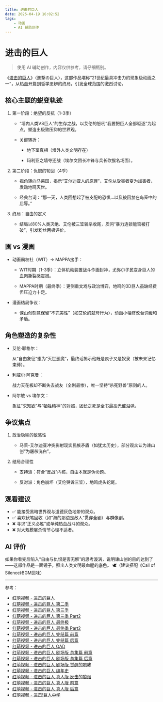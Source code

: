 ```yaml
---
title: 进击的巨人
date: 2025-04-19 16:02:52
tags:
    - 动画
    - AI 辅助创作
---
```


# 进击的巨人

> 使用 AI 辅助创作，内容仅供参考，请仔细甄别。

《[进击的巨人](https://hmoe.xyz/video/38055)》（進撃の巨人），这部作品堪称“21世纪最具冲击力的现象级动画之一”，从热血开篇到哲学思辨的终局，引发全球范围的激烈讨论。

## 核心主题的蜕变轨迹

1. 第一阶段：绝望的反抗（1-3季）

   * “墙内人类VS巨人”的生存之战，以艾伦的怒吼“我要把巨人全部驱逐”为起点，塑造出极致压抑的世界观。

   * 关键转折：

     * 地下室真相（墙外人类文明存在）

     * 玛利亚之墙夺还战（埃尔文团长冲锋与兵长砍猴名场面）。

2. 第二阶段：仇恨的轮回（4季）

   * 视角转向马莱国，揭示“艾尔迪亚人的原罪”，艾伦从受害者变为加害者，发动地鸣灭世。

   * 经典台词：“那一天，人类回想起了被支配的恐惧…以及被囚禁在鸟笼中的屈辱。”

3. 终局：自由的定义

   * 结局以80%人类灭绝、艾伦被三笠斩杀收尾，质问“暴力连锁能否被打破”，引发粉丝两极评价。

## 画 vs 漫画

* 动画霸权社（WIT）→ MAPPA接手：

  * WIT时期（1-3季）：立体机动装置战斗作画封神，尤弥尔子民变身巨人的血肉撕裂感震撼。

  * MAPPA时期（最终季）：更侧重文戏与政治博弈，地鸣的3D巨人虽缺经费但压迫力十足。

* 漫画结局争议：

  * 谏山创刻意保留“不完美性”（如艾伦的弑母行为），动画小幅修改台词缓和矛盾。

## 角色塑造的复杂性

* 艾伦·耶格尔：
  
  从“自由象征”堕为“灭世恶魔”，最终话揭示他既是疯子又是奴隶（被未来记忆束缚）。

* 利威尔·阿克曼：
  
  战力天花板却不断失去战友（全剧最惨），唯一坚持“杀死野兽”原则的人。

* 阿尔敏 vs 埃尔文：
  
  象征“求知欲”与“牺牲精神”的对照，团长之死是全书最高光催泪弹。

## 争议焦点

1. 政治隐喻的敏感性

   * 马莱-艾尔迪亚冲突影射现实民族矛盾（如犹太历史），部分观众认为谏山创“为屠杀洗白”。

2. 结局合理性

   * 支持派：符合“反战”内核，自由本就是伪命题。

   * 反对派：角色崩坏（艾伦哭诉三笠），地鸣虎头蛇尾。

## 观看建议

* ✅ 能接受黑暗世界观与道德灰色地带的观众。
* ✅ 喜欢伏笔回收（如“海的那边是敌人”贯穿全剧）与群像剧。
* ❌ 寻求“正义必胜”或单纯热血战斗的观众。
* ❌ 对大规模屠杀情节心理不适者。

## AI 评价

如果你看完后陷入“自由与仇恨是否无解”的思考漩涡，说明谏山创的目的达到了——这部作品是一面镜子，照出人类文明最血腥的底色。 🕊️（建议搭配《Call of Silence》BGM回味）

--- 

参考：  

* [红萌视频 - 进击的巨人](https://hmoe.xyz/video/38055)
* [红萌视频 - 进击的巨人 第二季](https://hmoe.xyz/video/31350)
* [红萌视频 - 进击的巨人 第三季](https://hmoe.xyz/video/31346)
* [红萌视频 - 进击的巨人 第三季 Part2](https://hmoe.xyz/video/12136)
* [红萌视频 - 进击的巨人 最终极](https://hmoe.xyz/video/31357)
* [红萌视频 - 进击的巨人 最终季 Part2](https://hmoe.xyz/video/11380)
* [红萌视频 - 进击的巨人 完结篇 前篇](https://hmoe.xyz/video/38005)
* [红萌视频 - 进击的巨人 完结篇 后篇](https://hmoe.xyz/video/12099)
* [红萌视频 - 进击的巨人 OAD](https://hmoe.xyz/video/13135)
* [红萌视频 - 进击的巨人 剧场版 总集篇 前篇](https://hmoe.xyz/video/14356)
* [红萌视频 - 进击的巨人 剧场版 总集篇 后篇](https://hmoe.xyz/video/14621)
* [红萌视频 - 进击的巨人 剧场版 觉醒的咆哮](https://hmoe.xyz/video/14063)
* [红萌视频 - 进击的巨人 编年史](https://hmoe.xyz/video/2193)
* [红萌视频 - 进击的巨人 真人版 反击的狼烟](https://hmoe.xyz/video/17500)
* [红萌视频 - 进击的巨人 真人版 前篇](https://hmoe.xyz/video/23677)
* [红萌视频 - 进击的巨人 真人版 后篇](https://hmoe.xyz/video/24341)
* [红萌视频 - 进击!巨人中学](https://hmoe.xyz/video/14856)